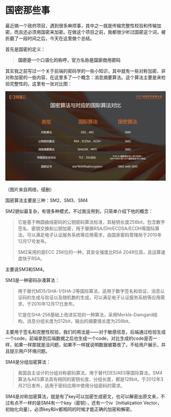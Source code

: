 # 国密那些事

最近搞一个政府项目，遇到很多麻烦事，其中之一就是传输完整性校验和传输加密，而且还必须用国密来加密。在做这个项目之前，我都很少听过国密这个词，被折磨了一段时间之后，今天在这里做个总结。

首先是国密的定义：

> **国密是一个口语化的称呼，官方名称是国家商用密码**

其实我之前写过一个关于前端的密码学的一些小知识，其中就有一些对称加密、非对称加密的一些内容，在这里多了一个概念：消息摘要算法。这个算法主要是来检验完整性的。这里有一张对比图：

![image.png](./assets/A_wU7ZTrJ6_3gAAAAAAAAAAAAAARQnAQ.png)

（图片来自网络，侵删）

国密算法主要是三种：SM2、SM3、SM4

SM2貌似最复杂，有很多种模式，不过我没用到，只简单介绍下他的概念：

> 它是基于椭圆曲线密码的公钥密码算法标准，其秘钥长度256bit，包含数字签名、密钥交换和公钥加密，用于替换RSA/DH/ECDSA/ECDH等国际算法。可以满足电子认证服务系统等应用需求，由国家密码管理局于2010年12月17号发布。
>
> SM2采用的是ECC 256位的一种，其安全强度比RSA 2048位高，且运算速度快于RSA。

主要说SM3和SM4。

SM3是一种密码杂凑算法：

> 用于替代MD5/SHA-1/SHA-2等国际算法，适用于数字签名和验证、消息认证码的生成与验证以及随机数的生成，可以满足电子认证服务系统等应用需求，于2010年12月17日发布。
>
> 它是在SHA-256基础上改进实现的一种算法，采用Merkle-Damgard结构，消息分组长度为512bit，输出的摘要值长度为256bit。

主要用于签名和完整性校验，我们的用法是——对于敏感信息，后端通过检验生成一个code，前端拿到后端数据之后也生成一个code，对比生成的code是否一样，如果一样那就是没问题，如果不一样就说明数据被篡改了，不给用户展示，并且提示用户环境问题。

SM4是分组加密算法：

> 我国自主设计的分组对称密码算法，用于替代DES/AES等国际算法。SM4算法与AES算法具有相同的密钥长度、分组长度，都是128bit。于2012年3月21日发布，适用于密码应用中使用分组密码的需求。

SM4是对称加密算法，就是有了key可以加密生成密文，也可以解密出原文来，不过有点不一样的是SM4有一个key（密钥），还有一个iv（Initialization Vector，初始化向量）。必须key和iv都相同的时候才能正确的加密和解密。
